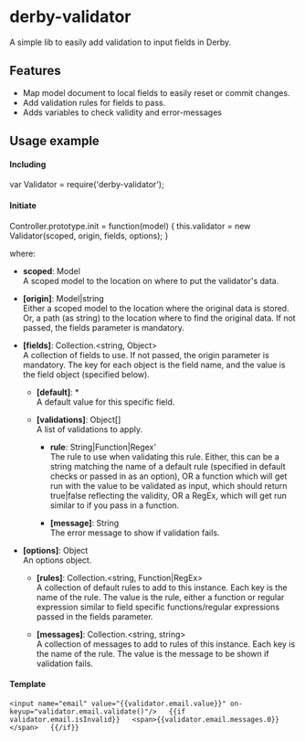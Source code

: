 # derby-validator
A simple lib to easily add validation to input fields in Derby.

## Features
- Map model document to local fields to easily reset or commit changes.
- Add validation rules for fields to pass.
- Adds variables to check validity and error-messages

## Usage example

#### Including
var Validator = require('derby-validator');

#### Initiate
Controller.prototype.init = function(model) {
  this.validator = new Validator(scoped, origin, fields, options);
}

where:

- **scoped**: Model  
  A scoped model to the location on where to put the validator's data.

- **[origin]**: Model|string  
  Either a scoped model to the location where the original data is stored. Or, a path (as string) to the location where to find the original data. If not passed, the fields parameter is mandatory.

- **[fields]**: Collection.<string, Object>  
  A collection of fields to use. If not passed, the origin parameter is mandatory. The key for each object is the field name, and the value is the field object (specified below).

  - **[default]**: *  
    A default value for this specific field.

  - **[validations]**: Object[]  
    A list of validations to apply.

    - **rule**: String|Function|Regex'  
      The rule to use when validating this rule. Either, this can be a string matching the name of a default rule (specified in default checks or passed in as an option), OR a function which will get run with the value to be validated as input, which should return true|false reflecting the validity, OR a RegEx, which will get run similar to if you pass in a function.

    - **[message]**: String  
      The error message to show if validation fails.

- **[options]**: Object  
  An options object.

  - **[rules]**: Collection.<string, Function|RegEx>  
    A collection of default rules to add to this instance. Each key is the name of the rule. The value is the rule, either a function or regular expression similar to field specific functions/regular expressions passed in the fields parameter.

  - **[messages]**: Collection.<string, string>  
    A collection of messages to add to rules of this instance. Each key is the name of the rule. The value is the message to be shown if validation fails.


#### Template
`<input name="email" value="{{validator.email.value}}" on-keyup="validator.email.validate()"/>  
{{if validator.email.isInvalid}}  
  <span>{{validator.email.messages.0}}</span>  
{{/if}}`

